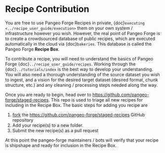 # Recipe Contribution

You are free to use Pangeo Forge Recipes in private, {doc}`executing <../recipe_user_guide/execution>`
them on your own system / infrastructure however you wish.
However, the real point of Pangeo Forge is to create a crowdsourced database
of public recipes, which are executed automatically in the cloud via {doc}`bakeries`.
This database is called the Pangeo Forge **Recipe Box**.

To contribute a recipe, you will need to understand the basics of Pangeo Forge {doc}`../recipe_user_guide/recipes`.
Working through the {doc}`../tutorials/index` is the best way to develop your understanding.
You will also need a thorough understanding of the source dataset you wish to ingest,
and a vision for the desired target dataset (desired format, chunk structure, etc.)
and any cleaning / processing steps needed along the way.

Once you are ready to begin, head over to <https://github.com/pangeo-forge/staged-recipes>.
This repo is used to triage all new recipes for including in the Recipe Box.
The basic steps for adding you recipe are

1. [fork](https://docs.github.com/en/free-pro-team@latest/github/getting-started-with-github/fork-a-repo) the <https://github.com/pangeo-forge/staged-recipes> GitHub repository
2. Add your recipe(s) to a new folder.
3. Submit the new recipe(s) as a pull request

At this point the pangeo-forge maintainers / bots will verify that your recipe
is shipshape and ready for inclusion in the Recipe Box.
